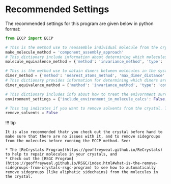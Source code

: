# Recommended Settings

The recommended settings for this program are given below in python format:

```python title="Recommended settings for Running the ECCP program"
from ECCP import ECCP

# This is the method use to reassemble individual molecule from the crystal. 
make_molecule_method = 'component_assembly_approach'
# This dictionary include information about determining which molecules are equivalent. Required if you want to perform ATC calculations on molecules.
molecule_equivalence_method = {'method': 'invariance_method', 'type': 'combination'} 

# This is the method use to obtain dimers between molecules in the system.
dimer_method = {'method': 'nearest_atoms_method', 'max_dimer_distance': 8.0}
# This dictionary provides information for determining which dimers are equivalent
dimer_equivalence_method = {'method': 'invariance_method', 'type': 'combination'} 

# This dictionary includes info about how to treat the enivornment surrounding dimers (where applicable).  
environment_settings = {'include_environment_in_molecule_calcs': False, 'include_environment_in_dimer_calcs': False}

# This tag indicates if you want to remove solvents from the crystal. This requires the input file to have a reference to which molecules are solvents called "SolventList"
remove_solvents = False
```

!!! tip

	It is also recommended thatr you check out the crystal before hand to make sure that there are no issues with it, and to remove sidegroups from the molecules before running the ECCP method. See:

	* The [ReCrystals Program](https://geoffreyweal.github.io/ReCrystals) to help to repair molecules in your crystals, and 
	* Check out the [RSGC Program](https://geoffreyweal.github.io/RSGC/index.html#what-is-the-remove-sidegroups-from-crystals-rsgc-program) to see how to automatically remove sidegroups (like aliphatic sidechains) from the molecules in the crystal.  
